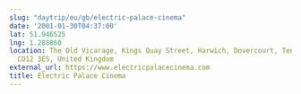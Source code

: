 ```yaml
---
slug: "daytrip/eu/gb/electric-palace-cinema"
date: '2001-01-30T04:37:00'
lat: 51.946525
lng: 1.288860
location: The Old Vicarage, Kings Quay Street, Harwich, Dovercourt, Tendring, Essex,
  CO12 3ES, United Kingdom
external_url: https://www.electricpalacecinema.com
title: Electric Palace Cinema
---
```



